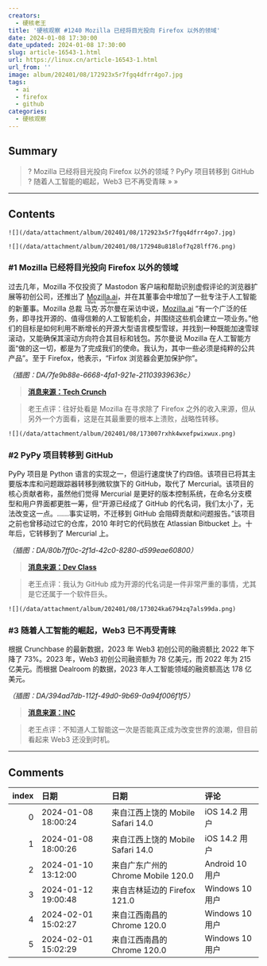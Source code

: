 ```yaml
---
creators:
  - 硬核老王
title: '硬核观察 #1240 Mozilla 已经将目光投向 Firefox 以外的领域'
date: 2024-01-08 17:30:00
date_updated: 2024-01-08 17:30:00
slug: article-16543-1.html
url: https://linux.cn/article-16543-1.html
url_from: ''
image: album/202401/08/172923x5r7fgq4dfrr4go7.jpg
tags:
  - ai
  - firefox
  - github
categories:
  - 硬核观察
---
```


## Summary

> ? Mozilla 已经将目光投向 Firefox 以外的领域
> ? PyPy 项目转移到 GitHub
> ? 随着人工智能的崛起，Web3 已不再受青睐
> » 
> »

***

<!-- more -->

## Contents

`![](/data/attachment/album/202401/08/172923x5r7fgq4dfrr4go7.jpg)`

`![](/data/attachment/album/202401/08/172948u818lof7q28lff76.png)`

### #1 Mozilla 已经将目光投向 Firefox 以外的领域

过去几年，Mozilla 不仅投资了 Mastodon 客户端和帮助识别虚假评论的浏览器扩展等初创公司，还推出了 [Mozilla.ai](http://mozilla.ai/)，并在其董事会中增加了一批专注于人工智能的新董事。Mozilla 总裁 <ruby> 马克·苏尔曼 <rt>  Mark Surman </rt></ruby> 在采访中说，[Mozilla.ai](http://mozilla.ai/) “有一个广泛的任务，即寻找开源的、值得信赖的人工智能机会，并围绕这些机会建立一项业务。”他们的目标是如何利用不断增长的开源大型语言模型雪球，并找到一种既能加速雪球滚动，又能确保其滚动方向符合其目标和钱包。苏尔曼说 Mozilla 在人工智能方面“做的这一切，都是为了完成我们的使命。我认为，其中一些必须是纯粹的公共产品”。至于 Firefox，他表示，“Firfox 浏览器会更加保护你”。

*（插图：DA/7fe9b88e-6668-4fa1-921e-21103939636c）*

> 
> **[消息来源：Tech Crunch](https://techcrunch.com/2024/01/03/whats-next-for-mozilla/)**
> 
> 
> 

> 
> 老王点评：往好处看是 Mozilla 在寻求除了 Firefox 之外的收入来源，但从另外一个方面看，这是在其最重要的根本上溃败，战略性转移。
> 
> 
> 

`![](/data/attachment/album/202401/08/173007rxhk4wxefpwixwux.png)`

### #2 PyPy 项目转移到 GitHub

PyPy 项目是 Python 语言的实现之一，但运行速度快了约四倍。该项目已将其主要版本库和问题跟踪器转移到微软旗下的 GitHub，取代了 Mercurial。该项目的核心贡献者称，虽然他们觉得 Mercurial 是更好的版本控制系统，在命名分支模型和用户界面都更胜一筹，但“开源已经成了 GitHub 的代名词，我们太小了，无法改变这一点。……事实证明，不迁移到 GitHub 会阻碍贡献和问题报告。”该项目之前也曾移动过它的仓库，2010 年时它的代码放在 Atlassian Bitbucket 上。十年后，它转移到了 Mercurial 上。

*（插图：DA/80b7ff0c-2f1d-42c0-8280-d599eae60800）*

> 
> **[消息来源：Dev Class](https://devclass.com/2024/01/02/pypy-moves-from-mercurial-says-open-source-has-become-synonymous-with-github/)**
> 
> 
> 

> 
> 老王点评：我认为 GitHub 成为开源的代名词是一件非常严重的事情，尤其是它还属于一个软件巨头。
> 
> 
> 

`![](/data/attachment/album/202401/08/173024ka6794zq7als99da.png)`

### #3 随着人工智能的崛起，Web3 已不再受青睐

根据 Crunchbase 的最新数据，2023 年 Web3 初创公司的融资额比 2022 年下降了 73%。2023 年，Web3 初创公司融资额为 78 亿美元，而 2022 年为 215 亿美元。而根据 Dealroom 的数据，2023 年人工智能领域的融资额高达 178 亿美元。

*（插图：DA/394ad7db-112f-49d0-9b69-0a94f006f1f5）*

> 
> **[消息来源：INC](https://www.inc.com/sam-blum/as-ai-rises-is-web3-dead-in-the-water.html)**
> 
> 
> 

> 
> 老王点评：不知道人工智能这一次是否能真正成为改变世界的浪潮，但目前看起来 Web3 还没到时机。
> 
> 
>

***

## Comments

|   index | 日期                | 日期                                               | 评论                                                                      |
|--------:|:--------------------|:---------------------------------------------------|:--------------------------------------------------------------------------|
|       0 | 2024-01-08 18:00:24 | 来自江西上饶的 Mobile Safari 14.0|iOS 14.2 用户    | 火狐浏览器快完了…                                                         |
|       1 | 2024-01-08 18:00:26 | 来自江西上饶的 Mobile Safari 14.0|iOS 14.2 用户    | 火狐浏览器快完了…                                                         |
|       2 | 2024-01-10 13:12:00 | 来自广东广州的 Chrome Mobile 120.0|Android 10 用户 | 等到各大Linux发行版换了其他的默认浏览器再说这句话，不过我认为可能性不大。 |
|       3 | 2024-01-12 19:00:48 | 来自吉林延边的 Firefox 121.0|Windows 10 用户       | GitHub 主要是免费，自己搭建 Gitea / GitLab 可能会有服务器开销？           |
|       4 | 2024-02-01 15:02:27 | 来自江西南昌的 Chrome 120.0|Windows 10 用户        | 感谢分享                                                                  |
|       5 | 2024-02-01 15:02:29 | 来自江西南昌的 Chrome 120.0|Windows 10 用户        | 感谢分享                                                                  |

